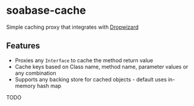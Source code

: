 # soabase-cache
Simple caching proxy that integrates with [Dropwizard](http://www.dropwizard.io/1.0.0/docs/)

## Features

* Proxies any `Interface` to cache the method return value
* Cache keys based on Class name, method name, parameter values or any combination
* Supports any backing store for cached objects - default uses in-memory hash map

TODO
